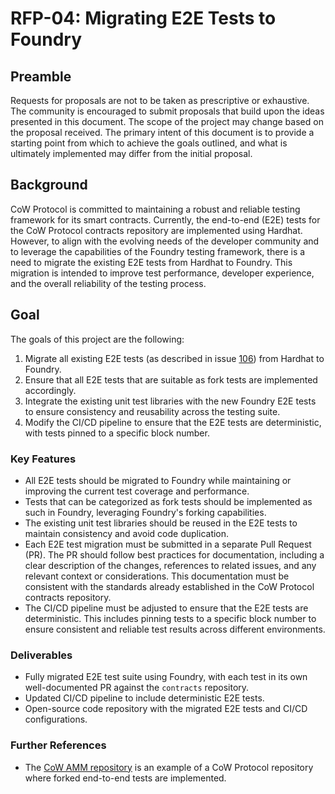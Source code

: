 # RFP-04: Migrating E2E Tests to Foundry

## Preamble

Requests for proposals are not to be taken as prescriptive or exhaustive. The community is encouraged to submit proposals that build upon the ideas presented in this document. The scope of the project may change based on the proposal received. The primary intent of this document is to provide a starting point from which to achieve the goals outlined, and what is ultimately implemented may differ from the initial proposal.

## Background

CoW Protocol is committed to maintaining a robust and reliable testing framework for its smart contracts. Currently, the end-to-end (E2E) tests for the CoW Protocol contracts repository are implemented using Hardhat. However, to align with the evolving needs of the developer community and to leverage the capabilities of the Foundry testing framework, there is a need to migrate the existing E2E tests from Hardhat to Foundry. This migration is intended to improve test performance, developer experience, and the overall reliability of the testing process.

## Goal

The goals of this project are the following:

1. Migrate all existing E2E tests (as described in issue [106](https://github.com/cowprotocol/contracts/issues/106)) from Hardhat to Foundry.
2. Ensure that all E2E tests that are suitable as fork tests are implemented accordingly.
3. Integrate the existing unit test libraries with the new Foundry E2E tests to ensure consistency and reusability across the testing suite.
4. Modify the CI/CD pipeline to ensure that the E2E tests are deterministic, with tests pinned to a specific block number.

### Key Features

- All E2E tests should be migrated to Foundry while maintaining or improving the current test coverage and performance.
- Tests that can be categorized as fork tests should be implemented as such in Foundry, leveraging Foundry's forking capabilities.
- The existing unit test libraries should be reused in the E2E tests to maintain consistency and avoid code duplication.
- Each E2E test migration must be submitted in a separate Pull Request (PR). The PR should follow best practices for documentation, including a clear description of the changes, references to related issues, and any relevant context or considerations. This documentation must be consistent with the standards already established in the CoW Protocol contracts repository.
- The CI/CD pipeline must be adjusted to ensure that the E2E tests are deterministic. This includes pinning tests to a specific block number to ensure consistent and reliable test results across different environments.

### Deliverables

- Fully migrated E2E test suite using Foundry, with each test in its own well-documented PR against the `contracts` repository.
- Updated CI/CD pipeline to include deterministic E2E tests.
- Open-source code repository with the migrated E2E tests and CI/CD configurations.

### Further References

- The [CoW AMM repository](https://github.com/cowprotocol/cow-amm/tree/test-interface/test/fork) is an example of a CoW Protocol repository where forked end-to-end tests are implemented.
